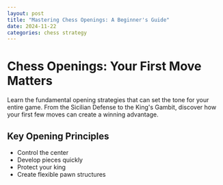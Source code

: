 ```yaml
---
layout: post
title: "Mastering Chess Openings: A Beginner's Guide"
date: 2024-11-22
categories: chess strategy
---
```


# Chess Openings: Your First Move Matters

Learn the fundamental opening strategies that can set the tone for your entire game. From the Sicilian Defense to the King's Gambit, discover how your first few moves can create a winning advantage.

## Key Opening Principles
- Control the center
- Develop pieces quickly
- Protect your king
- Create flexible pawn structures